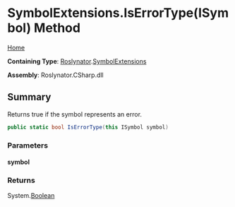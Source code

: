 # SymbolExtensions\.IsErrorType\(ISymbol\) Method <a name="_Top"></a>

[Home](../../../README.md)

**Containing Type**: [Roslynator](../../README.md#_Top)\.[SymbolExtensions](../README.md#_Top)

**Assembly**: Roslynator\.CSharp\.dll

## Summary

Returns true if the symbol represents an error\.

```csharp
public static bool IsErrorType(this ISymbol symbol)
```

### Parameters

#### symbol

### Returns

System\.[Boolean](https://docs.microsoft.com/en-us/dotnet/api/system.boolean)

